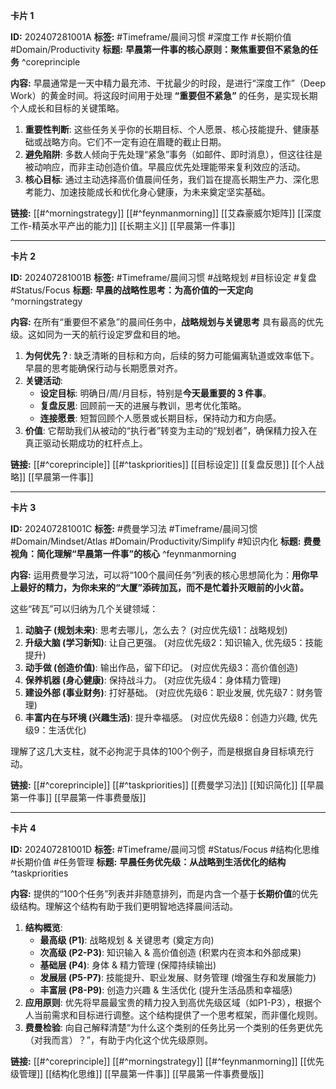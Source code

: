 

**卡片 1**

**ID:** 202407281001A
**标签:** #Timeframe/晨间习惯 #深度工作  #长期价值 #Domain/Productivity 
**标题:** **早晨第一件事的核心原则：聚焦重要但不紧急的任务** ^coreprinciple

**内容:**
早晨通常是一天中精力最充沛、干扰最少的时段，是进行“深度工作”（Deep Work）的黄金时间。将这段时间用于处理 **“重要但不紧急”** 的任务，是实现长期个人成长和目标的关键策略。

1.  **重要性判断**: 这些任务关乎你的长期目标、个人愿景、核心技能提升、健康基础或战略方向。它们不一定有迫在眉睫的截止日期。
2.  **避免陷阱**: 多数人倾向于先处理“紧急”事务（如邮件、即时消息），但这往往是被动响应，而非主动创造价值。早晨应优先处理能带来复利效应的活动。
3.  **核心目标**: 通过主动选择高价值晨间任务，我们旨在提高长期生产力、深化思考能力、加速技能成长和优化身心健康，为未来奠定坚实基础。

**链接:** [[#^morningstrategy]] [[#^feynmanmorning]] [[艾森豪威尔矩阵]]  [[深度工作-精英水平产出的能力]]  [[长期主义]] [[早晨第一件事]]

---

**卡片 2**

**ID:** 202407281001B
**标签:** #Timeframe/晨间习惯 #战略规划 #目标设定 #复盘 #Status/Focus
**标题:** **早晨的战略性思考：为高价值的一天定向** ^morningstrategy

**内容:**
在所有“重要但不紧急”的晨间任务中，**战略规划与关键思考** 具有最高的优先级。这如同为一天的航行设定罗盘和目的地。

1.  **为何优先？**: 缺乏清晰的目标和方向，后续的努力可能偏离轨道或效率低下。早晨的思考能确保行动与长期愿景对齐。
2.  **关键活动**:
    *   **设定目标**: 明确日/周/月目标，特别是**今天最重要的 3 件事**。
    *   **复盘反思**: 回顾前一天的进展与教训，思考优化策略。
    *   **连接愿景**: 短暂回顾个人愿景或长期目标，保持动力和方向感。
3.  **价值**: 它帮助我们从被动的“执行者”转变为主动的“规划者”，确保精力投入在真正驱动长期成功的杠杆点上。

**链接:** [[#^coreprinciple]] [[#^taskpriorities]] [[目标设定]] [[复盘反思]] [[个人战略]] [[早晨第一件事]]

---

**卡片 3**

**ID:** 202407281001C
**标签:** #费曼学习法 #Timeframe/晨间习惯 #Domain/Mindset/Atlas  #Domain/Productivity/Simplify  #知识内化
**标题:** **费曼视角：简化理解“早晨第一件事”的核心** ^feynmanmorning

**内容:**
运用费曼学习法，可以将“100个晨间任务”列表的核心思想简化为：**用你早上最好的精力，为你未来的“大厦”添砖加瓦，而不是忙着扑灭眼前的小火苗。**

这些“砖瓦”可以归纳为几个关键领域：

1.  **动脑子 (规划未来)**: 思考去哪儿，怎么去？ (对应优先级1：战略规划)
2.  **升级大脑 (学习新知)**: 让自己更强。 (对应优先级2：知识输入, 优先级5：技能提升)
3.  **动手做 (创造价值)**: 输出作品，留下印记。 (对应优先级3：高价值创造)
4.  **保养机器 (身心健康)**: 保持战斗力。 (对应优先级4：身体精力管理)
5.  **建设外部 (事业财务)**: 打好基础。 (对应优先级6：职业发展, 优先级7：财务管理)
6.  **丰富内在与环境 (兴趣生活)**: 提升幸福感。 (对应优先级8：创造力兴趣, 优先级9：生活优化)

理解了这几大支柱，就不必拘泥于具体的100个例子，而是根据自身目标填充行动。

**链接:** [[#^coreprinciple]] [[#^taskpriorities]] [[费曼学习法]] [[知识简化]] [[早晨第一件事]] [[早晨第一件事费曼版]]

---

**卡片 4**

**ID:** 202407281001D
**标签:** #Timeframe/晨间习惯 #Status/Focus #结构化思维 #长期价值 #任务管理
**标题:** **早晨任务优先级：从战略到生活优化的结构** ^taskpriorities

**内容:**
提供的“100个任务”列表并非随意排列，而是内含一个基于**长期价值**的优先级结构。理解这个结构有助于我们更明智地选择晨间活动。

1.  **结构概览**:
    *   **最高级 (P1)**: 战略规划 & 关键思考 (奠定方向)
    *   **次高级 (P2-P3)**: 知识输入 & 高价值创造 (积累内在资本和外部成果)
    *   **基础层 (P4)**: 身体 & 精力管理 (保障持续输出)
    *   **发展层 (P5-P7)**: 技能提升、职业发展、财务管理 (增强生存和发展能力)
    *   **丰富层 (P8-P9)**: 创造力兴趣 & 生活优化 (提升生活品质和幸福感)
2.  **应用原则**: 优先将早晨最宝贵的精力投入到高优先级区域（如P1-P3），根据个人当前需求和目标进行调整。这个结构提供了一个思考框架，而非僵化规则。
3.  **费曼检验**: 向自己解释清楚“为什么这个类别的任务比另一个类别的任务更优先（对我而言）？”，有助于内化这个优先级原则。

**链接:** [[#^coreprinciple]] [[#^morningstrategy]] [[#^feynmanmorning]] [[优先级管理]] [[结构化思维]] [[早晨第一件事]] [[早晨第一件事费曼版]]